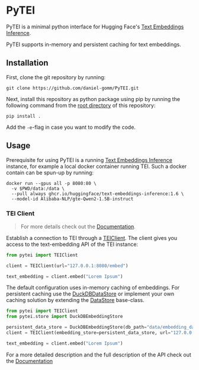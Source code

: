# PyTEI
PyTEI is a minimal python interface for Hugging Face's [Text Embeddings Inference](https://github.com/huggingface/text-embeddings-inference).

PyTEI supports in-memory and persistent caching for text embeddings.

## Installation
First, clone the git repository by running:

```shell
git clone https://github.com/daniel-gomm/PyTEI.git
```

Next, install this repository as python package using pip by running the following command from the [root directory](./) 
of this repository:

```shell
pip install .
```

Add the `-e`-flag in case you want to modify the code.

## Usage
Prerequisite for using PyTEI is a running [Text Embeddings Inference](https://github.com/huggingface/text-embeddings-inference)
instance, for example a local docker container running TEI. Such a docker contain can be spun-up by running:

```shell
docker run --gpus all -p 8080:80 \
  -v $PWD/data:/data \
  --pull always ghcr.io/huggingface/text-embeddings-inference:1.6 \
  --model-id Alibaba-NLP/gte-Qwen2-1.5B-instruct
```

### TEI Client

> For more details check out the [Documentation](https://daniel-gomm.github.io/PyTEI/).

Establish a connection to TEI through a [TEIClient](./src/pytei/client.py). The client gives you access to the 
text-embedding API of the TEI instance:

```python
from pytei import TEIClient

client = TEIClient(url="127.0.0.1:8080/embed")

text_embedding = client.embed("Lorem Ipsum")
```

The default configuration uses in-memory caching of embeddings. For persistent caching use the 
[DuckDBDataStore](./src/pytei/store.py) or implement your own caching solution by extending the 
[DataStore](./src/pytei/store.py) base-class.

```python
from pytei import TEIClient
from pytei.store import DuckDBEmbeddingStore

persistent_data_store = DuckDBEmbeddingStore(db_path="data/embedding_database.duckdb")
client = TEIClient(embedding_store=persistent_data_store, url="127.0.0.1:8080/embed")

text_embedding = client.embed("Lorem Ipsum")
```

For a more detailed description and the full description of the API check out the 
[Documentation](https://daniel-gomm.github.io/PyTEI/.)
